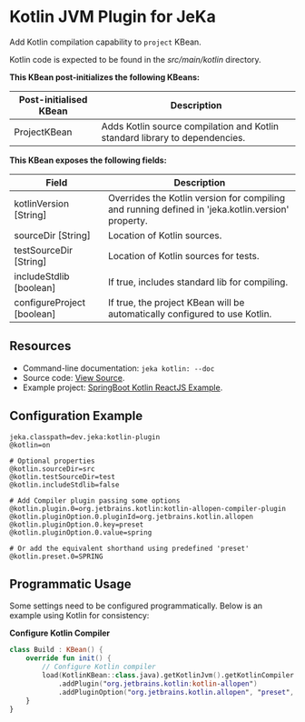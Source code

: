 # Kotlin JVM Plugin for JeKa

Add Kotlin compilation capability to `project` KBean.

Kotlin code is expected to be found in the *src/main/kotlin* directory.

**This KBean post-initializes the following KBeans:**

| Post-initialised KBean | Description                                                                 |
|------------------------|-----------------------------------------------------------------------------|
| ProjectKBean           | Adds Kotlin source compilation and Kotlin standard library to dependencies. |


**This KBean exposes the following fields:**

| Field                      | Description                                                                                       |
|----------------------------|---------------------------------------------------------------------------------------------------|
| kotlinVersion [String]     | Overrides the Kotlin version for compiling and running defined in 'jeka.kotlin.version' property. |
| sourceDir [String]         | Location of Kotlin sources.                                                                       |
| testSourceDir [String]     | Location of Kotlin sources for tests.                                                             |
| includeStdlib [boolean]    | If true, includes standard lib for compiling.                                                     |
| configureProject [boolean] | If true, the project KBean will be automatically configured to use Kotlin.                        |


## Resources

- Command-line documentation: `jeka kotlin: --doc`
- Source code: [View Source](src/dev/jeka/plugins/kotlin/KotlinJvmKBean.java).
- Example project: [SpringBoot Kotlin ReactJS Example](https://github.com/jeka-dev/working-examples/tree/master/springboot-kotlin-reactjs).

## Configuration Example

```properties
jeka.classpath=dev.jeka:kotlin-plugin
@kotlin=on

# Optional properties
@kotlin.sourceDir=src
@kotlin.testSourceDir=test
@kotlin.includeStdlib=false

# Add Compiler plugin passing some options
@kotlin.plugin.0=org.jetbrains.kotlin:kotlin-allopen-compiler-plugin
@kotlin.pluginOption.0.pluginId=org.jetbrains.kotlin.allopen
@kotlin.pluginOption.0.key=preset
@kotlin.pluginOption.0.value=spring

# Or add the equivalent shorthand using predefined 'preset'
@kotlin.preset.0=SPRING
```

## Programmatic Usage
Some settings need to be configured programmatically. Below is an example using Kotlin for consistency:

**Configure Kotlin Compiler**

```kotlin
class Build : KBean() {
    override fun init() {
        // Configure Kotlin compiler
        load(KotlinKBean::class.java).getKotlinJvm().getKotlinCompiler
            .addPlugin("org.jetbrains.kotlin:kotlin-allopen")
            .addPluginOption("org.jetbrains.kotlin.allopen", "preset", "spring")
    }
}
```
